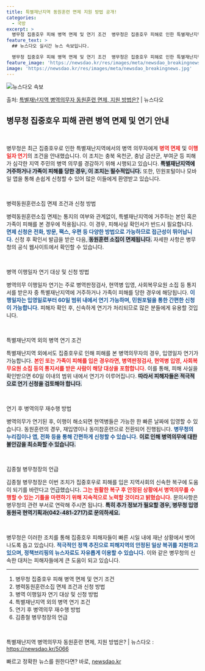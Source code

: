 ```yaml
---
title: 특별재난지역 동원훈련 면제 지원 방법 공개!
categories:
  - 국방
excerpt: >
  병무청 집중호우 피해 병역 면제 및 연기 조건  병무청은 집중호우 피해로 인한 특별재난지역 병역의무자에 대해…
feature_text: >
  ## 뉴스다오 실시간 뉴스 속보입니다.

  병무청 집중호우 피해 병역 면제 및 연기 조건  병무청은 집중호우 피해로 인한 특별재난지역 병역의무자에 대해…
feature_image: 'https://newsdao.kr/res/images/meta/newsdao_breakingnews.jpg'
image: 'https://newsdao.kr/res/images/meta/newsdao_breakingnews.jpg'
---
```


![뉴스다오 속보](https://newsdao.kr/res/images/meta/newsdao_breakingnews.jpg)

<p>출처: <a href="https://newsdao.kr/5066" rel="dofollow">특별재난지역 병역의무자 동원훈련 면제, 지원 방법은?</a> | 뉴스다오</p>

<h2 data-ke-size="size26">병무청 집중호우 피해 관련 병역 면제 및 연기 안내</h2>

<p data-ke-size="size16">&nbsp;</p>

병무청은 최근 집중호우로 인한 특별재난지역에서의 병역 의무자에게 <b><span style="color: #ee2323;">병역 면제</span></b> 및 <b><span style="color: #ee2323;">이행일자 연기</span></b>의 조건을 안내했습니다. 이 조치는 충북 옥천군, 충남 금산군, 부여군 등 피해가 심각한 지역 주민의 병역 의무를 경감하기 위해 시행되고 있습니다. <b><span style="background-color: #21538527;">특별재난지역에 거주하거나 가족이 피해를 당한 경우, 이 조치는 필수적입니다.</span></b> 또한, 민원포털이나 모바일 앱을 통해 손쉽게 신청할 수 있어 많은 이들에게 환영받고 있습니다.

<p data-ke-size="size16">&nbsp;</p>

병력동원훈련소집 면제 조건과 신청 방법

병력동원훈련소집 면제는 통지의 여부와 관계없이, 특별재난지역에 거주하는 본인 혹은 가족이 피해를 본 경우에 적용됩니다. 이 경우, 피해사실 확인서가 반드시 필요합니다. <b><span style="color: #1a5490;">면제 신청은 전화, 방문, 팩스, 우편 등 다양한 방법으로 가능하므로 접근성이 뛰어납니다.</span></b> 신청 후 확인서 발급을 받은 다음,<b><span style="background-color: #21538527;"> 동원훈련 소집이 면제됩니다.</span></b> 자세한 사항은 병무청의 공식 웹사이트에서 확인할 수 있습니다.

<p data-ke-size="size16">&nbsp;</p>

병역 이행일자 연기 대상 및 신청 방법

병역의무 이행일자 연기는 주로 병역판정검사, 현역병 입영, 사회복무요원 소집 등 통지서를 받은자 중 특별재난지역에 거주하거나 가족이 피해를 당한 경우에 해당됩니다. <b><span style="color: #1a5490;">이행일자는 입영일로부터 60일 범위 내에서 연기 가능하며, 민원포털을 통한 간편한 신청이 가능합니다.</span></b> 피해자 확인 후, 신속하게 연기가 처리되므로 많은 분들에게 유용할 것입니다.

<p data-ke-size="size16">&nbsp;</p>

특별재난지역 외의 병역 연기 조건

특별재난지역 외에서도 집중호우로 인해 피해를 본 병역의무자의 경우, 입영일자 연기가 가능합니다. <b><span style="color: #ee2323;">본인 또는 가족이 피해를 입은 경우라면, 병역판정검사, 현역병 입영, 사회복무요원 소집 등의 통지서를 받은 사람이 해당 대상을 포함합니다.</span></b> 이를 통해, 피해 사실을 확인받으면 60일 이내의 범위 내에서 연기가 이루어집니다. <b><span style="background-color: #21538527;">따라서 피해자들은 적극적으로 연기 신청을 검토해야 합니다.</span></b>

<p data-ke-size="size16">&nbsp;</p>

연기 후 병역의무 재수행 방법

병역의무가 연기된 후, 이행이 해소되면 현역병들은 가능한 한 빠른 날짜에 입영할 수 있습니다. 동원훈련의 경우, 재입영이나 동미참훈련으로 전환되어 진행됩니다. <b><span style="color: #1a5490;">병무청의 누리집이나 앱, 전화 등을 통해 간편하게 신청할 수 있습니다.</span></b> <b><span style="background-color: #21538527;">이로 인해 병역의무에 대한 불안감을 최소화할 수 있습니다.</span></b>

<p data-ke-size="size16">&nbsp;</p>

김종철 병무청장의 언급

김종철 병무청장은 이번 조치가 집중호우로 피해를 입은 지역사회의 신속한 복구에 도움이 되기를 바란다고 언급했습니다. <b><span style="color: #ee2323;">그는 원활한 복구 후 안정된 상황에서 병역의무를 수행할 수 있는 기틀을 마련하기 위해 지속적으로 노력할 것이라고 밝혔습니다.</span></b> 문의사항은 병무청의 관련 부서로 연락해 주시면 됩니다. <b><span style="background-color: #21538527;">특히 추가 정보가 필요할 경우, 병무청 입영동원국 현역기획과(042-481-2717)로 문의하세요.</span></b>

<p data-ke-size="size16">&nbsp;</p>

병무청은 이러한 조치를 통해 집중호우 피해자들이 빠른 시일 내에 재난 상황에서 벗어나도록 돕고 있습니다. <b><span style="color: #1a5490;">적극적인 정책 추진으로 피해지역의 안정된 일상 복귀를 지원하고 있으며, 정책브리핑의 뉴스자료도 자유롭게 이용할 수 있습니다.</span></b> 이와 같은 병무청의 신속한 대처는 피해자들에게 큰 도움이 되고 있습니다. 

<hr>

<ol>
    <li>병무청 집중호우 피해 병역 면제 및 연기 조건</li>
    <li>병력동원훈련소집 면제 조건과 신청 방법</li>
    <li>병역 이행일자 연기 대상 및 신청 방법</li>
    <li>특별재난지역 외의 병역 연기 조건</li>
    <li>연기 후 병역의무 재수행 방법</li>
    <li>김종철 병무청장의 언급</li>
</ol>

<p data-ke-size="size16">&nbsp;</p>

특별재난지역 병역의무자 동원훈련 면제, 지원 방법은? | 뉴스다오  : <a href="https://newsdao.kr/5066">https://newsdao.kr/5066</a> 

빠르고 정확한 뉴스를 원한다면? 바로, <a href="https://newsdao.kr" rel="dofollow">newsdao.kr</a>



